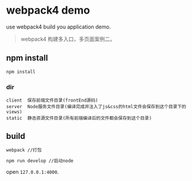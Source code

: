 # webpack4 demo
use webpack4 build you application demo.

> webpack4 构建多入口，多页面案例二。

## npm install

```sh
npm install
```

### dir

```
client  保存前端文件目录(frontEnd源码)
server  Node服务文件目录(编译完成并注入了js&css的html文件会保存到这个目录下的views)
static  静态资源文件目录(所有前端编译后的文件都会保存到这个目录)
```

## build

```sh
webpack //打包

npm run develop //启动node
```

open `127.0.0.1:4000`.